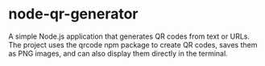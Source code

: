 # node-qr-generator
A simple Node.js application that generates QR codes from text or URLs. The project uses the qrcode npm package to create QR codes, saves them as PNG images, and can also display them directly in the terminal.
